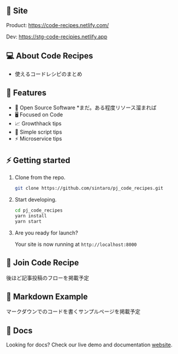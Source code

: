 ## 👾 Site

Product:
https://code-recipes.netlify.com/

Dev:
https://stg-code-recipies.netlify.app


## 💻 About Code Recipes

- 使えるコードレシピのまとめ

## 🚀 Features

- 📝 Open Source Software *まだ。ある程度リソース溜まれば
- 🖥 Focused on Code
- 📈 Growthhack tips
- 📄 Simple script tips
- ⚡️ Microservice tips

## ⚡️ Getting started

1. Clone from the repo.

    ```sh
    git clone https://github.com/sintaro/pj_code_recipes.git
    ```

2. Start developing.

    ```sh
    cd pj_code_recipes
    yarn install
    yarn start
    ```

3. Are you ready for launch? 

    Your site is now running at `http://localhost:8000`

## 📝 Join Code Recipe

後ほど記事投稿のフローを掲載予定


## 🌈 Markdown Example

マークダウンでのコードを書くサンプルページを掲載予定

## 📄 Docs

Looking for docs? Check our live demo and documentation [website](https://rocketdocs.netlify.com).

